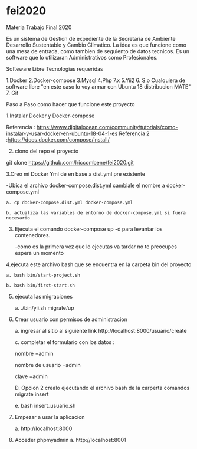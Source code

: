 # fei2020
Materia Trabajo Final 2020

Es un sistema de Gestion de expediente de la Secretaria de Ambiente Desarrollo Sustentable y Cambio Climatico. La idea es que funcione como una mesa de entrada, como tambien de seguiento de datos tecnicos. Es un software que lo utilizaran Administrativos como Profesionales.


Softeware Libre Tecnologias requeridas

1.Docker
2.Docker-compose
3.Mysql
4.Php 7.x
5.Yii2
6. S.o Cualquiera de software libre "en este caso lo voy armar con Ubuntu 18 distribucion MATE"
7. Git

Paso a Paso como hacer que funcione este proyecto

1.Instalar Docker y Docker-compose 

Referencia : https://www.digitalocean.com/community/tutorials/como-instalar-y-usar-docker-en-ubuntu-18-04-1-es
Referencia 2 :https://docs.docker.com/compose/install/

2. clono del repo el proyecto

git clone https://github.com/lriccombene/fei2020.git


3.Creo mi Docker Yml de en base a dist.yml pre existente

-Ubica el archivo docker-compose.dist.yml  cambiale el nombre a docker-compose.yml

    a. cp docker-compose.dist.yml docker-compose.yml
    
    b. actualiza las variables de entorno de docker-compose.yml si fuera necesario 
    

3. Ejecuta el comando docker-compose up -d  para levantar los contenedores.

    -como es la primera vez que lo ejecutas va tardar no te preocupes espera un momento

4.ejecuta este archivo bash que se encuentra en la carpeta bin del proyecto

    a. bash bin/start-project.sh
    
    b. bash bin/first-start.sh
    
    
5. ejecuta las migraciones

    a.   ./bin/yii.sh migrate/up
    
6. Crear usuario con permisos de administracion

    a. ingresar al sitio al siguiente link  http://localhost:8000/usuario/create
    
    
    c. completar el formulario con los datos :
            
    nombre =admin
    
    nombre de usuario =admin 
    
    clave =admin
    
    D. Opcion 2 crealo ejecutando el archivo bash de la carperta comandos migrate insert
    
    e. bash insert_usuario.sh

7. Empezar a usar la aplicacion

    a. http://localhost:8000

8. Acceder phpmyadmin
    a. http://localhost:8001









